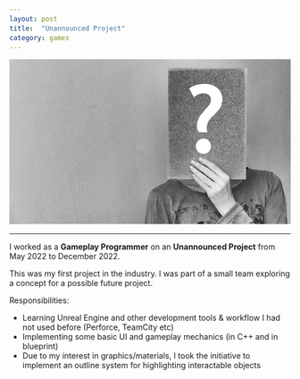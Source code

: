 ```yaml
---
layout: post
title:  "Unannounced Project"
category: games
---
```

<img class="heading_image" src="/assets/images/games/unannounced/unannounced.jpg" alt=""/>

<hr>

I worked as a **Gameplay Programmer** on an **Unannounced Project** from May 2022 to December 2022.

This was my first project in the industry. I was part of a small team exploring a concept for a possible future project.

Responsibilities:
- Learning Unreal Engine and other development tools & workflow I had not used before (Perforce, TeamCity etc)
- Implementing some basic UI and gameplay mechanics (in C++ and in blueprint)
- Due to my interest in graphics/materials, I took the initiative to implement an outline system for highlighting interactable objects